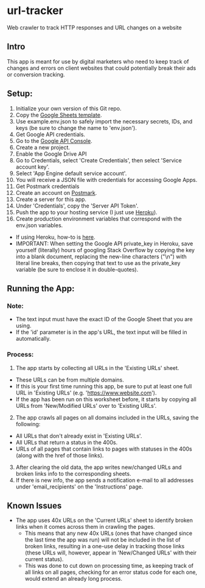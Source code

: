 # url-tracker
Web crawler to track HTTP responses and URL changes on a website

## Intro
This app is meant for use by digital marketers who need to keep track of changes and errors on client websites that could potentially break their ads or conversion tracking.

## Setup:
1. Initialize your own version of this Git repo.
2. Copy the [Google Sheets template](https://docs.google.com/spreadsheets/d/1aeca_gGQUFudhYY-h1zOgNhu-ku8BycCEjmyxLw9bbo/edit?usp=sharing).
3. Use example.env.json to safely import the necessary secrets, IDs, and keys (be sure to change the name to 'env.json').
4. Get Google API credentials.
  1. Go to the [Google API Console](https://console.developers.google.com/apis/library).
  2. Create a new project.
  3. Enable the Google Drive API
  4. Go to Credentials, select 'Create Credentials', then select 'Service account key'.
  5. Select 'App Engine default service account'.
  6. You will receive a JSON file with credentials for accessing Google Apps.
5. Get Postmark credentials
  1. Create an account on [Postmark](https://postmarkapp.com/).
  2. Create a server for this app.
  3. Under 'Credentials', copy the 'Server API Token'.
6. Push the app to your hosting service (I just use [Heroku](https://www.heroku.com/)).
7. Create production environment variables that correspond with the env.json variables.
  * If using Heroku, how-to is [here](https://devcenter.heroku.com/articles/config-vars).
  * IMPORTANT: When setting the Google API private_key in Heroku, save yourself (literally) hours of googling Stack Overflow by copying the key into a blank document, replacing the new-line characters ("\n") with literal line breaks, then copying that text to use as the private_key variable (be sure to enclose it in double-quotes).

## Running the App:

### Note:
* The text input must have the exact ID of the Google Sheet that you are using.
* If the 'id' parameter is in the app's URL, the text input will be filled in automatically.

### Process:
1. The app starts by collecting all URLs in the 'Existing URLs' sheet.
  * These URLs can be from multiple domains.
  * If this is your first time running this app, be sure to put at least one full URL in 'Existing URLs' (e.g. 'https://www.website.com').
  * If the app has been run on this worksheet before, it starts by copying all URLs from 'New/Modified URLs' over to 'Existing URLs'.
2. The app crawls all pages on all domains included in the URLs, saving the following:
  * All URLs that don't already exist in 'Existing URLs'.
  * All URLs that return a status in the 400s.
  * URLs of all pages that contain links to pages with statuses in the 400s (along with the href of those links).
3. After clearing the old data, the app writes new/changed URLs and broken links info to the corresponding sheets.
4. If there is new info, the app sends a notification e-mail to all addresses under 'email_recipients' on the 'Instructions' page.

## Known Issues
* The app uses 40x URLs on the 'Current URLs' sheet to identify broken links when it comes across them in crawling the pages.
  * This means that any new 40x URLs (ones that have changed since the last time the app was run) will not be included in the list of broken links, resulting in a one-use delay in tracking those links (these URLs will, however, appear in 'New/Changed URLs' with their current status).
  * This was done to cut down on processing time, as keeping track of all links on all pages, checking for an error status code for each one, would extend an already long process.

